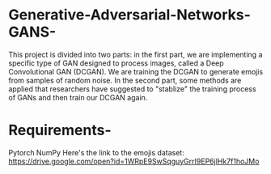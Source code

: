 # Generative-Adversarial-Networks-GANS-
This project is divided into two parts: in the first part, we are  implementing a specific type of GAN designed to process images, called a Deep Convolutional GAN (DCGAN). We are training the DCGAN to generate emojis from samples of random noise. In the second part,  some methods are applied that researchers have suggested to "stablize" the training process of GANs and then train our DCGAN again.
# Requirements-
Pytorch
NumPy
Here's the link to the emojis dataset: https://drive.google.com/open?id=1WRpE9SwSqguyGrrI9EP6jlHk7f1hoJMo
